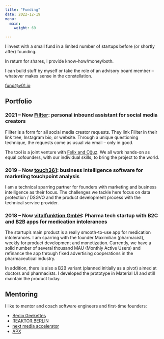 ```yaml
---
title: "Funding"
date: 2022-12-19
menu:
  main:
    weight: 60

---
```


I invest with a small fund in a limited number of startups before (or shortly after) founding.

In return for shares, I provide know-how/money/both.

I can build stuff by myself or take the role of an advisory board member – whatever makes sense in the constellation.

[fund@v01.io][1]

## Portfolio

### 2021 – Now [Fillter][2]: personal inbound assistant for social media creators

Fillter is a form for all social media creator requests. They link Fillter in their link tree, Instagram bio, or website. Through a unique questioning technique, the requests come as usual via email – only in good.

The tool is a joint venture with [Felix and Oğuz][3]. We all work hands-on as equal cofounders, with our individual skills, to bring the project to the world.

### 2019 – Now [touch361][4]: business intelligence software for marketing touchpoint analysis

I am a technical sparring partner for founders with marketing and business intelligence as their focus. The challenges we tackle here focus on data protection / DSGVO and the product development process with the technical service provider.

### 2018 – Now [vitalfunktion GmbH][5]: Pharma tech startup with B2C and B2B apps for medication intolerances

The startup’s main product is a really smooth-to-use app for medication intolerances. I am sparring with the founder Maximilian (pharmacist), weekly for product development and monetization. Currently, we have a solid number of several thousand MAU (Monthly Active Users) and refinance the app through fixed advertising cooperations in the pharmaceutical industry.

In addition, there is also a B2B variant (planned initially as a pivot) aimed at doctors and pharmacists. I developed the prototype in Material UI and still maintain the product today.

## Mentoring

I like to mentor and coach software engineers and first-time founders:

- [Berlin Geekettes][6]
- [REAKTOR.BERLIN][7]
- [next media accelerator][8]
- [APX][9]

[1]: mailto:fund@v01.io
[2]: https://www.fillter.me/
[3]: https://yilmazhummel.com/
[4]: https://touch361.org/
[5]: https://www.whatsinmymeds.de/
[6]: http://www.geekettes.io/
[7]: https://reaktor.berlin/portfolio/mentors/
[8]: http://nma.vc/
[9]: https://apx.ac/

